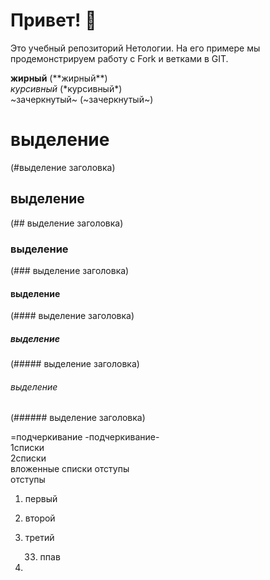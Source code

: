 # Привет! 👋

Это учебный репозиторий Нетологии. На его примере мы продемонстрируем работу с Fork и ветками в GIT. 

**жирный** (\*\*жирный**)  
*курсивный* (\*курсивный*)  
~зачеркнутый~ (\~зачеркнутый~)
# выделение 
(#выделение заголовка)
## выделение
(## выделение заголовка)  
### выделение
(### выделение заголовка)  
#### выделение
(#### выделение заголовка)
##### выделение
(##### выделение заголовка)
###### выделение
(###### выделение заголовка)  

=подчеркивание
-подчеркивание-  
1списки  
2списки  
 вложенные списки отступы  
 отступы  
1. первый
2. второй
3. третий


   33. ппав
34. 
